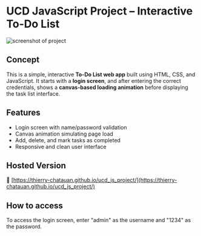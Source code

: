 # UCD JavaScript Project – Interactive To-Do List

![screenshot of project]([https://github.com/thierry-chatauan/ucd_js_project/blob/main/figma.png?raw=true](https://github.com/thierry-chatauan/ucd_js_project/blob/main/assets/images/figma.png?raw=true))

## Concept

This is a simple, interactive **To-Do List web app** built using HTML, CSS, and JavaScript. It starts with a **login screen**, and after entering the correct credentials, shows a **canvas-based loading animation** before displaying the task list interface.

## Features

- Login screen with name/password validation
- Canvas animation simulating page load
- Add, delete, and mark tasks as completed
- Responsive and clean user interface

## Hosted Version

🔗 [https://thierry-chatauan.github.io/ucd_js_project/](https://thierry-chatauan.github.io/ucd_js_project/)


## How to access

To access the login screen, enter "admin" as the username and "1234" as the password.



[def]: ./figma.png
